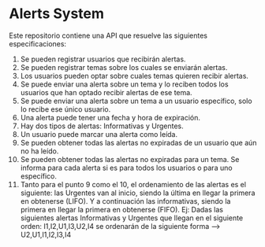 # Alerts System

Este repositorio contiene una API que resuelve las siguientes especificaciones:
1. Se pueden registrar usuarios que recibirán alertas.
2. Se pueden registrar temas sobre los cuales se enviarán alertas.
3. Los usuarios pueden optar sobre cuales temas quieren recibir alertas.
4. Se puede enviar una alerta sobre un tema y lo reciben todos los usuarios que han optado recibir alertas
de ese tema.
5. Se puede enviar una alerta sobre un tema a un usuario específico, solo lo recibe ese único usuario.
6. Una alerta puede tener una fecha y hora de expiración.
7. Hay dos tipos de alertas: Informativas y Urgentes.
8. Un usuario puede marcar una alerta como leída.
9. Se pueden obtener todas las alertas no expiradas de un usuario que aún no ha leído.
10. Se pueden obtener todas las alertas no expiradas para un tema. Se informa para cada alerta si es para
todos los usuarios o para uno específico.
11. Tanto para el punto 9 como el 10, el ordenamiento de las alertas es el siguiente: las Urgentes van al
inicio, siendo la última en llegar la primera en obtenerse (LIFO). Y a continuación las informativas,
siendo la primera en llegar la primera en obtenerse (FIFO). Ej: Dadas las siguientes alertas Informativas
y Urgentes que llegan en el siguiente orden: I1,I2,U1,I3,U2,I4 se ordenarán de la siguiente forma -->
U2,U1,I1,I2,I3,I4